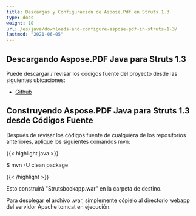 ```yaml
---
title: Descargas y Configuración de Aspose.Pdf en Struts 1.3
type: docs
weight: 10
url: /es/java/downloads-and-configure-aspose-pdf-in-struts-1-3/
lastmod: "2021-06-05"
---
```


## Descargando Aspose.PDF Java para Struts 1.3

Puede descargar / revisar los códigos fuente del proyecto desde las siguientes ubicaciones:

- [Github](https://github.com/aspose-pdf/Aspose.PDF-for-Java/tree/master/Plugins/Aspose_Pdf_for_Struts)

## Construyendo Aspose.PDF Java para Struts 1.3 desde Códigos Fuente

Después de revisar los códigos fuente de cualquiera de los repositorios anteriores, aplique los siguientes comandos mvn:

{{< highlight java >}}

 $ mvn -U clean package

{{< /highlight >}}

Esto construirá "Strutsbookapp.war" en la carpeta de destino.

Para desplegar el archivo .war, simplemente cópielo al directorio webapp del servidor Apache tomcat en ejecución.